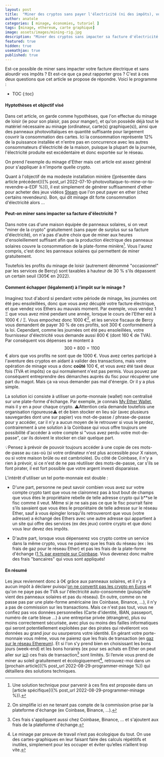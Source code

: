 ```yaml
---
layout: post
title:  "Miner des cryptos sans payer l'électricité (ni des impôts), vous en rêviez ?"
author: anatole
categories: [ minage, économies, tutoriel ]
tags: [minage, ethereum, carte graphique]
image: assets/images/mining-rig.jpg
description: "Miner des cryptos sans impacter sa facture d'électricité ni ses impôts, ça vous tente ? "
featured: true
hidden: true
usemathjax: true
published: true
---
```


Est-ce possible de miner sans impacter votre facture électrique et sans alourdir vos impôts ? Et est-ce que ça peut rapporter gros ? C'est à ces deux questions que cet article se propose de répondre. Voici le programme :

* TOC
{:toc}


#### Hyptothèses et objectif visé

Dans cet article, on garde comme hypothèses, que l'on effectue du minage de loisir (ie pour son plaisir, pas pour manger), et qu'on possède déjà tout le matériel nécessaire au minage (ordinateur, carte(s) graphique(s)), ainsi que des panneaux photovoltaïques en quantité suffisante pour largement couvrir la consommation des cartes. Ici la consommation représente 12% de la puissance installée et n'entre pas en concurrence avec les autres consommateurs d'électricité de la maison, puisque la plupart de la journée, l'électricité produite est excédentaire et donc exportée sur le réseau. 

On prend l'exemple du minage d'Ether mais cet article est assez général pour s'appliquer à n'importe quelle crypto.

Quant à l'objectif de ma modeste installation minière ([présentée dans article précédent]({% post_url 2022-07-10-photovoltaique-to-mine-or-to-revendre-a-EDF %})), il est simplement de générer suffisamment d'ether pour acheter des jeux vidéos [Steam](https://fr.wikipedia.org/wiki/Steam) que l'on peut payer en ether (chez certains revendeurs). Bon, qui dit minage dit forte consommation d'électricité alors ...

<!-- Pub -->

#### Peut-on miner sans impacter sa facture d'électricité ?
 
Dans notre cas d'une maison équipée de panneaux solaires, si on veut "miner de la crypto" gratuitement (sans payer de surplus sur sa facture d'électricité), on n'a pas d'autre choix que de miner aux heures d'ensoleillement suffisant afin que la production électrique des panneaux solaires couvre la consommation de la plate-forme minière[^1]. Vous l'aurez compris, c'est donc les panneaux solaires qui permettent de miner gratuitement. 

Toutefois les profits du minage de loisir (autrement dénommé "occasionnel" par les services de Bercy) sont taxables à hauteur de 30 % s'ils dépassent un certain seuil (305€ en 2022). 

#### Comment échapper (légalement) à l’impôt sur le minage ?

Imaginez tout d'abord si pendant votre période de minage, les journées ont été peu ensoleillées, donc que vous avez décuplé votre facture électrique, et que vendez vos Ethers au mauvais moment. Par exemple, vous vendez 1 Ξ que vous avez miné  pendant une année, lorsque le cours de l'Ether est à 1000 € / Ξ. Vous empochez donc 1000 €[^2], et les service fiscaux de Bercy vous demandent de payer 30 % de ces profits, soit 300 € conformément à la loi. Cependant, comme les journées ont été peu ensoleillées, votre fournisseur d'électricité vous demande aussi 800 € (dont 160 € de TVA). Par conséquent vos dépenses se montent à $$300 + 800 = 1100$$ € alors que vos profits ne sont que de 1000 €. Vous avez certes participé à l'aventure des cryptos en aidant à valider des transactions, mais votre opération de minage vous a donc **coûté** 100 €, et vous avez été taxé deux fois (TVA et impôts) ce qui normalement n'est pas permis. Vous pouvez par conséquent entreprendre des démarches auprès du fisc pour récupérer une part du magot. Mais ça va vous demander pas mal d'énergie. Or il y a plus simple.

La solution ici consiste à utiliser un porte-monnaie (wallet) non centralisé sur une plate-forme d'échange. Par exemple, je connais [My Ether Wallet](https://www.clubic.com/antivirus-securite-informatique/cryptage-cryptographie/crypto-monnaie/avis-400839-avis-myetherwallet-2022-la-blockchain-ethereum-accessible-a-tous.html), mais il y en a pour chaque crypto. ⚠️Attention cela demande toutefois une organisation rigoureuse⚠️ et de bien stocker en lieu sûr (avec plusieurs sauvegardes dont une sur papier) vos mot-de-passe / phrase-de-passe pour y accéder, car il n'y a aucun moyen de le retrouver si vous le perdez, contrairement à une solution à la Coinbase qui vous offre toujours une possibilité d'accéder à votre compte si "vous avez perdu votre mot-de-passe", car ils doivent le stocker en clair quelque part. 

💡Pensez à prévoir de pouvoir toujours accéder à une copie de ces mots-de-passe au cas-où (si votre ordinateur n'est plus accessible pour X raison, ou si votre maison brûle ou est cambriolée). Du côté de Coinbase, il n'y a rien à prévoir, si ce n'est de ne pas réutiliser des mots-de-passe, car s'ils se font pirater, il est fort possible que votre argent investi disparaisse.

L'intérêt d'utiliser un tel porte-monnaie est double :

- D'une part, personne ne peut savoir combien vous avez sur votre compte crypto tant que vous ne claironnez pas à tout bout de champs que vous êtes le propriétaire rebelle de telle adresse crypto qui b**se le fisc comme il veut. Même si je ne sais pas ce que le fisc pourrait faire s’ils savaient que vous êtes le propriétaire de telle adresse sur le réseau Ether, sauf à vous épingler lorsqu'ils retrouveront que vous (votre adresse) a échangé des Ethers avec une autre adresse qui appartient à un site qui offre des services (ex des jeux) contre crypto et que donc vous leur devez des impôts.

- D'autre part, lorsque vous dépenserez vos crypto contre un service dans la même crypto, vous ne paierez que les frais du réseau (ex : les frais de gaz pour le réseau Ether) et pas les frais de la plate-forme d'échange ([1 % par exemple sur Coinbase](https://help.coinbase.com/en/commerce/getting-started/fees). Vous devenez donc maître des frais "bancaires" qui vous sont appliqués!

#### En résumé

Les jeux reviennent donc à 0€ grâce aux panneaux solaires, et il n'y a aucun impôt à déclarer puisqu'[on ne convertit pas les crypto en Euros](https://www.economie.gouv.fr/cedef/regime-fiscal-cryptomonnaies) et qu'on ne paye pas de TVA sur l'électricité auto-consommée (puisqu'elle vient des panneaux solaires et pas du réseau). En outre, comme on ne passe pas par une plate-forme américaine (ex Coinbase, Binance, ...), il n'y a pas de commission sur les transactions. Mais ce n'est pas tout, vous ne confiez pas vos données personnelles (Carte d'identité, IBAN, passeport, numéro de carte bleue ...) à une entreprise privée (étrangère), plus ou moins correctement sécurisée, avec plus ou moins des failles informatiques qui seront potentiellement exploitées par des pirates qui révéleront vos données au grand jour ou usurperons votre identité. 
En gérant votre porte-monnaie vous même, vous ne paierez que les frais de transaction (en [gaz sur le réseau Ethereum](https://cryptoast.fr/gas/)). Et si l'on s'y prend bien en choisissant les bons jours (week-end) et les bons horaires (ex pour ses achats en Ether on peut aller sur [ici](https://ethereumprice.org/gas/)) ces frais de transaction[^3] sont limités. 
Si l’envie vous prend de miner au soleil gratuitement et écologiquement[^4], retrouvez-moi dans un [prochain article]({% post_url 2022-08-29-programmer-minage %}) qui détaillera des solutions techniques.



[^1]: Une solution technique pour parvenir à ces fins est proposée dans un [article spécifique]({% post_url 2022-08-29-programmer-minage %}).
[^2]: On simplifie ici en ne tenant pas compte de la commission prise par la plateforme d'échange (ex Coinbase, Binance, ...).
[^3]: Ces frais s'appliquent aussi chez Coinbase, Binance, ... et s'ajoutent aux frais de la plateforme d'échange.
[^4]: Le minage par preuve de travail n’est pas écologique du tout. On use des cartes-graphiques en leur faisant faire des calculs répétitifs et inutiles, simplement pour les occuper et éviter qu’elles n’aillent trop vite. 
